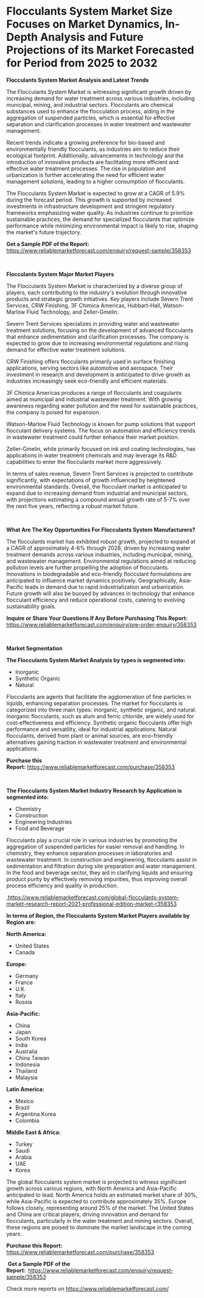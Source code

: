 <p><h1>Flocculants System Market Size Focuses on Market Dynamics, In-Depth Analysis and Future Projections of its Market Forecasted for Period from 2025 to 2032</h1></p><p><strong>Flocculants System Market Analysis and Latest Trends</strong></p>
<p><p>The Flocculants System Market is witnessing significant growth driven by increasing demand for water treatment across various industries, including municipal, mining, and industrial sectors. Flocculants are chemical substances used to enhance the flocculation process, aiding in the aggregation of suspended particles, which is essential for effective separation and clarification processes in water treatment and wastewater management.</p><p>Recent trends indicate a growing preference for bio-based and environmentally friendly flocculants, as industries aim to reduce their ecological footprint. Additionally, advancements in technology and the introduction of innovative products are facilitating more efficient and effective water treatment processes. The rise in population and urbanization is further accelerating the need for efficient water management solutions, leading to a higher consumption of flocculants.</p><p>The Flocculants System Market is expected to grow at a CAGR of 5.9% during the forecast period. This growth is supported by increased investments in infrastructure development and stringent regulatory frameworks emphasizing water quality. As industries continue to prioritize sustainable practices, the demand for specialized flocculants that optimize performance while minimizing environmental impact is likely to rise, shaping the market's future trajectory.</p></p>
<p><strong>Get a Sample PDF of the Report:&nbsp;</strong> <a href="https://www.reliablemarketforecast.com/enquiry/request-sample/358353?utm_campaign=3512&utm_medium=2&utm_source=Github&utm_content=ia&utm_term=29032025&utm_id=flocculants-system">https://www.reliablemarketforecast.com/enquiry/request-sample/358353</a></p>
<p>&nbsp;</p>
<p><strong>Flocculants System Major Market Players</strong></p>
<p><p>The Flocculants System Market is characterized by a diverse group of players, each contributing to the industry's evolution through innovative products and strategic growth initiatives. Key players include Severn Trent Services, CRW Finishing, 3F Chimica Americas, Hubbart-Hall, Watson-Marlow Fluid Technology, and Zeller-Gmelin.</p><p>Severn Trent Services specializes in providing water and wastewater treatment solutions, focusing on the development of advanced flocculants that enhance sedimentation and clarification processes. The company is expected to grow due to increasing environmental regulations and rising demand for effective water treatment solutions.</p><p>CRW Finishing offers flocculants primarily used in surface finishing applications, serving sectors like automotive and aerospace. Their investment in research and development is anticipated to drive growth as industries increasingly seek eco-friendly and efficient materials.</p><p>3F Chimica Americas produces a range of flocculants and coagulants aimed at municipal and industrial wastewater treatment. With growing awareness regarding water pollution and the need for sustainable practices, the company is poised for expansion.</p><p>Watson-Marlow Fluid Technology is known for pump solutions that support flocculant delivery systems. The focus on automation and efficiency trends in wastewater treatment could further enhance their market position.</p><p>Zeller-Gmelin, while primarily focused on ink and coating technologies, has applications in water treatment chemicals and may leverage its R&D capabilities to enter the flocculants market more aggressively.</p><p>In terms of sales revenue, Severn Trent Services is projected to contribute significantly, with expectations of growth influenced by heightened environmental standards. Overall, the flocculant market is anticipated to expand due to increasing demand from industrial and municipal sectors, with projections estimating a compound annual growth rate of 5-7% over the next five years, reflecting a robust market future.</p></p>
<p>&nbsp;</p>
<p><strong>What Are The Key Opportunities For Flocculants System Manufacturers?</strong></p>
<p><p>The flocculants market has exhibited robust growth, projected to expand at a CAGR of approximately 4-6% through 2028, driven by increasing water treatment demands across various industries, including municipal, mining, and wastewater management. Environmental regulations aimed at reducing pollution levels are further propelling the adoption of flocculants. Innovations in biodegradable and eco-friendly flocculant formulations are anticipated to influence market dynamics positively. Geographically, Asia-Pacific leads in demand due to rapid industrialization and urbanization. Future growth will also be buoyed by advances in technology that enhance flocculant efficiency and reduce operational costs, catering to evolving sustainability goals.</p></p>
<p><strong>Inquire or Share Your Questions If Any Before Purchasing This Report:</strong> <a href="https://www.reliablemarketforecast.com/enquiry/pre-order-enquiry/358353?utm_campaign=3512&utm_medium=2&utm_source=Github&utm_content=ia&utm_term=29032025&utm_id=flocculants-system">https://www.reliablemarketforecast.com/enquiry/pre-order-enquiry/358353</a></p>
<p>&nbsp;</p>
<p><strong>Market Segmentation</strong></p>
<p><strong>The Flocculants System Market Analysis by types is segmented into:</strong></p>
<p><ul><li>Inorganic</li><li>Synthetic Organic</li><li>Natural</li></ul></p>
<p><p>Flocculants are agents that facilitate the agglomeration of fine particles in liquids, enhancing separation processes. The market for flocculants is categorized into three main types: inorganic, synthetic organic, and natural. Inorganic flocculants, such as alum and ferric chloride, are widely used for cost-effectiveness and efficiency. Synthetic organic flocculants offer high performance and versatility, ideal for industrial applications. Natural flocculants, derived from plant or animal sources, are eco-friendly alternatives gaining traction in wastewater treatment and environmental applications.</p></p>
<p><strong>Purchase this Report:&nbsp;</strong><a href="https://www.reliablemarketforecast.com/purchase/358353?utm_campaign=3512&utm_medium=2&utm_source=Github&utm_content=ia&utm_term=29032025&utm_id=flocculants-system">https://www.reliablemarketforecast.com/purchase/358353</a></p>
<p>&nbsp;</p>
<p><strong>The Flocculants System Market Industry Research by Application is segmented into:</strong></p>
<p><ul><li>Chemistry</li><li>Construction</li><li>Engineering Industries</li><li>Food and Beverage</li></ul></p>
<p><p>Flocculants play a crucial role in various industries by promoting the aggregation of suspended particles for easier removal and handling. In chemistry, they enhance separation processes in laboratories and wastewater treatment. In construction and engineering, flocculants assist in sedimentation and filtration during site preparation and water management. In the food and beverage sector, they aid in clarifying liquids and ensuring product purity by effectively removing impurities, thus improving overall process efficiency and quality in production.</p></p>
<p><a href="https://www.reliablemarketforecast.com/global-flocculants-system-market-research-report-2021-professional-edition-market-r358353?utm_campaign=3512&utm_medium=2&utm_source=Github&utm_content=ia&utm_term=29032025&utm_id=flocculants-system">&nbsp;https://www.reliablemarketforecast.com/global-flocculants-system-market-research-report-2021-professional-edition-market-r358353</a></p>
<p><strong>In terms of Region, the Flocculants System Market Players available by Region are:</strong></p>
<p>
    <p> <strong> North America: </strong>
        <ul>
            <li>United States</li>
            <li>Canada</li>
        </ul>
        </p> 
    <p> <strong> Europe: </strong>
        <ul>
            <li>Germany</li>
            <li>France</li>
            <li>U.K.</li>
            <li>Italy</li>
            <li>Russia</li>
        </ul>
        </p> 
    <p> <strong> Asia-Pacific: </strong>
        <ul>
            <li>China</li>
            <li>Japan</li>
            <li>South Korea</li>
            <li>India</li>
            <li>Australia</li>
            <li>China Taiwan</li>
            <li>Indonesia</li>
            <li>Thailand</li>
            <li>Malaysia</li>
        </ul>
        </p> 
    <p> <strong> Latin America: </strong>
        <ul>
            <li>Mexico</li>
            <li>Brazil</li>
            <li>Argentina Korea</li>
            <li>Colombia</li>
        </ul>
        </p> 
    <p> <strong> Middle East & Africa: </strong>
        <ul>
            <li>Turkey</li>
            <li>Saudi</li>
            <li>Arabia</li>
            <li>UAE</li>
            <li>Korea</li>
        </ul>
    </p>
    </p>
<p><p>The global flocculants system market is projected to witness significant growth across various regions, with North America and Asia-Pacific anticipated to lead. North America holds an estimated market share of 30%, while Asia-Pacific is expected to contribute approximately 35%. Europe follows closely, representing around 25% of the market. The United States and China are critical players, driving innovation and demand for flocculants, particularly in the water treatment and mining sectors. Overall, these regions are poised to dominate the market landscape in the coming years.</p></p>
<p><strong>Purchase this Report: </strong><a href="https://www.reliablemarketforecast.com/purchase/358353?utm_campaign=3512&utm_medium=2&utm_source=Github&utm_content=ia&utm_term=29032025&utm_id=flocculants-system">https://www.reliablemarketforecast.com/purchase/358353</a></p>
<p>&nbsp;<strong>Get a Sample PDF of the Report:&nbsp;&nbsp;</strong><a href="https://www.reliablemarketforecast.com/enquiry/request-sample/358353?utm_campaign=3512&utm_medium=2&utm_source=Github&utm_content=ia&utm_term=29032025&utm_id=flocculants-system">https://www.reliablemarketforecast.com/enquiry/request-sample/358353</a></p>
<p><strong></strong></p>
<p>Check more reports on <a href="https://www.reliablemarketforecast.com/?utm_campaign=3512&utm_medium=2&utm_source=Github&utm_content=ia&utm_term=29032025&utm_id=flocculants-system">https://www.reliablemarketforecast.com/</a></p>